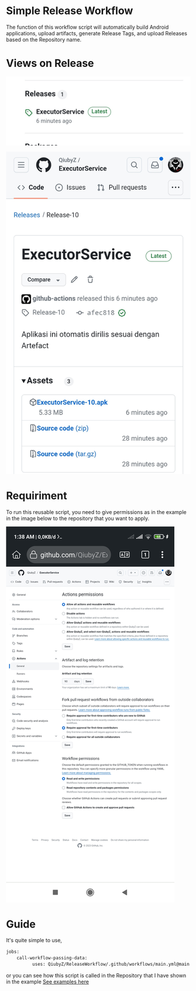 # Simple Release Workflow

The function of this workflow script will automatically build Android applications, upload artifacts, generate Release Tags, and upload Releases based on the Repository name.

# Views on Release
![1](view/1.jpg)

![2](view/2.jpg)



# Requiriment
To run this reusable script, you need to give permissions as in the example in the image below to the repository that you want to apply.

![3](view/3.jpg)

# Guide
It's quite simple to use, 

```bash
jobs:
    call-workflow-passing-data:
          uses: QiubyZ/ReleaseWorkflow/.github/workflows/main.yml@main
 ```
 
or you can see how this script is called in the Repository that I have shown in the example [See examples here](https://github.com/QiubyZ/ExecutorService/blob/main/.github/workflows/main.yml)